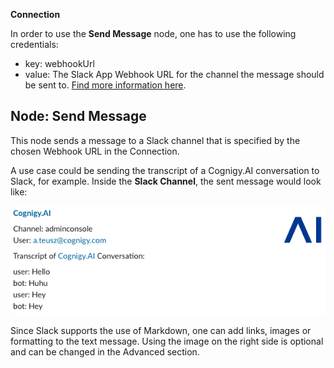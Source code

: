 **Connection**

In order to use the **Send Message** node, one has to use the following credentials:

- key: webhookUrl
- value: The Slack App Webhook URL for the channel the message should be sent to. [Find more information here](https://api.slack.com/messaging/webhooks).


## Node: Send Message

This node sends a message to a Slack channel that is specified by the chosen Webhook URL in the Connection.

A use case could be sending the transcript of a Cognigy.AI conversation to Slack, for example. Inside the **Slack Channel**, the sent message would look like:

![Chat Request](./docs/messageWithImage.png)

Since Slack supports the use of Markdown, one can add links, images or formatting to the text message. Using the image on the right side is optional and can be changed in the Advanced section.